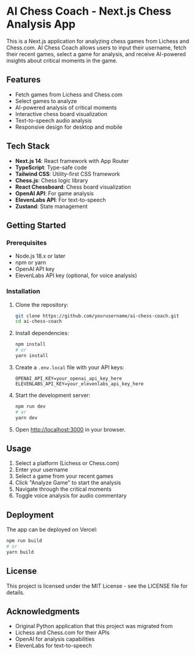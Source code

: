 # AI Chess Coach - Next.js Chess Analysis App

This is a Next.js application for analyzing chess games from Lichess and Chess.com. AI Chess Coach allows users to input their username, fetch their recent games, select a game for analysis, and receive AI-powered insights about critical moments in the game.

## Features

- Fetch games from Lichess and Chess.com
- Select games to analyze
- AI-powered analysis of critical moments
- Interactive chess board visualization
- Text-to-speech audio analysis
- Responsive design for desktop and mobile

## Tech Stack

- **Next.js 14**: React framework with App Router
- **TypeScript**: Type-safe code
- **Tailwind CSS**: Utility-first CSS framework
- **Chess.js**: Chess logic library
- **React Chessboard**: Chess board visualization
- **OpenAI API**: For game analysis
- **ElevenLabs API**: For text-to-speech
- **Zustand**: State management

## Getting Started

### Prerequisites

- Node.js 18.x or later
- npm or yarn
- OpenAI API key
- ElevenLabs API key (optional, for voice analysis)

### Installation

1. Clone the repository:
   ```bash
   git clone https://github.com/yourusername/ai-chess-coach.git
   cd ai-chess-coach
   ```

2. Install dependencies:
   ```bash
   npm install
   # or
   yarn install
   ```

3. Create a `.env.local` file with your API keys:
   ```
   OPENAI_API_KEY=your_openai_api_key_here
   ELEVENLABS_API_KEY=your_elevenlabs_api_key_here
   ```

4. Start the development server:
   ```bash
   npm run dev
   # or
   yarn dev
   ```

5. Open [http://localhost:3000](http://localhost:3000) in your browser.

## Usage

1. Select a platform (Lichess or Chess.com)
2. Enter your username
3. Select a game from your recent games
4. Click "Analyze Game" to start the analysis
5. Navigate through the critical moments
6. Toggle voice analysis for audio commentary

## Deployment

The app can be deployed on Vercel:

```bash
npm run build
# or
yarn build
```

## License

This project is licensed under the MIT License - see the LICENSE file for details.

## Acknowledgments

- Original Python application that this project was migrated from
- Lichess and Chess.com for their APIs
- OpenAI for analysis capabilities
- ElevenLabs for text-to-speech